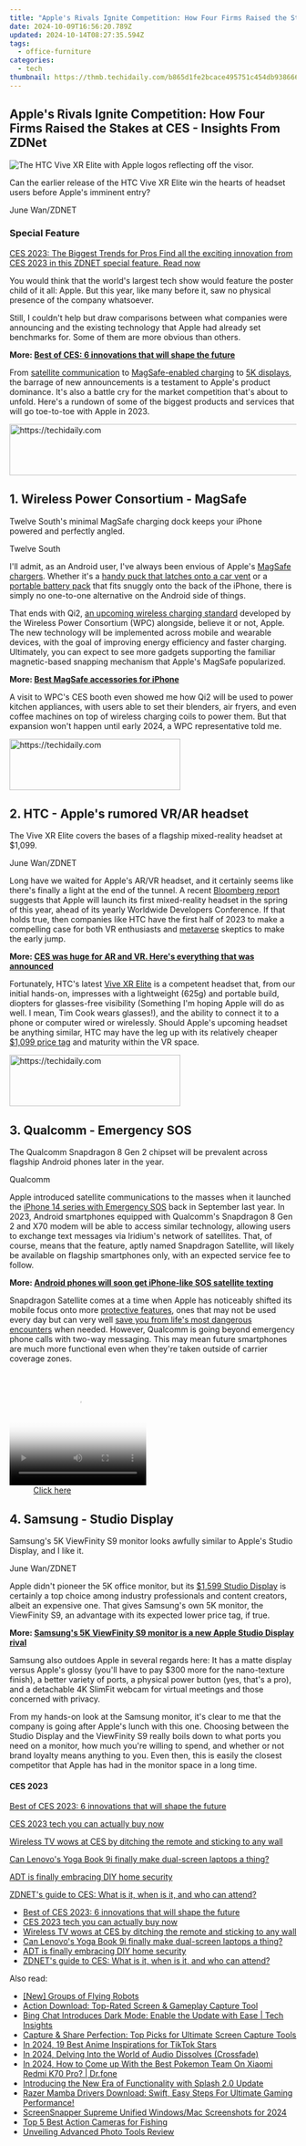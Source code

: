 ```yaml
---
title: "Apple's Rivals Ignite Competition: How Four Firms Raised the Stakes at CES - Insights From ZDNet"
date: 2024-10-09T16:56:20.789Z
updated: 2024-10-14T08:27:35.594Z
tags:
  - office-furniture
categories:
  - tech
thumbnail: https://thmb.techidaily.com/b865d1fe2bcace495751c454db93866647380420be6c31ae58cdceea73012a33.jpg
---
```


## Apple's Rivals Ignite Competition: How Four Firms Raised the Stakes at CES - Insights From ZDNet

![The HTC Vive XR Elite with Apple logos reflecting off the visor.](https://www.zdnet.com/a/img/resize/edc7a9ab866360aedd62c4d542650b7632b0024e/2023/01/09/264314f5-c3a4-454b-b5e0-7c8ba66d30b1/htc-vive-xr-elite-apple-logo.jpg?auto=webp&width=1280)

Can the earlier release of the HTC Vive XR Elite win the hearts of headset users before Apple's imminent entry?

June Wan/ZDNET

### Special Feature

[CES 2023: The Biggest Trends for Pros Find all the exciting innovation from CES 2023 in this ZDNET special feature.  Read now](https://www.zdnet.com/topic/ces-2023-the-biggest-trends-for-pros/)

You would think that the world's largest tech show would feature the poster child of it all: Apple. But this year, like many before it, saw no physical presence of the company whatsoever. 

Still, I couldn't help but draw comparisons between what companies were announcing and the existing technology that Apple had already set benchmarks for. Some of them are more obvious than others.

**More: [Best of CES: 6 innovations that will shape the future](https://www.zdnet.com/article/best-of-ces-2023-innovations-that-will-shape-the-future/)**

From [satellite communication](https://www.zdnet.com/article/android-phones-will-soon-get-iphone-like-sos-satellite-texting/) to [MagSafe-enabled charging](https://www.zdnet.com/article/iphone-magsafe-style-wireless-charging-could-soon-be-everywhere-including-your-android-phone/) to [5K displays](https://www.zdnet.com/article/samsungs-5k-viewfinity-s9-monitor-is-a-new-apple-studio-display-rival/), the barrage of new announcements is a testament to Apple's product dominance. It's also a battle cry for the market competition that's about to unfold. Here's a rundown of some of the biggest products and services that will go toe-to-toe with Apple in 2023.

<!-- affiliate ads begin -->
<a href="https://appsumo.8odi.net/c/5597632/2052059/7443" target="_top" id="2052059">
  <img src="//a.impactradius-go.com/display-ad/7443-2052059" border="0" alt="https://techidaily.com" width="728" height="90"/>
</a>
<img height="0" width="0" src="https://appsumo.8odi.net/i/5597632/2052059/7443" style="position:absolute;visibility:hidden;" border="0" />
<!-- affiliate ads end -->

## 1\. Wireless Power Consortium - MagSafe

Twelve South's minimal MagSafe charging dock keeps your iPhone powered and perfectly angled.

Twelve South

I'll admit, as an Android user, I've always been envious of Apple's [MagSafe chargers](https://apple.sjv.io/c/159047/435031/7613?&sharedId=zdnet&u=https%3A%2F%2Fwww.apple.com%2Fshop%2Fproduct%2FMHXH3AM%2FA%2Fmagsafe-charger&subId1=zd-%5F%5FCOM%5FCLICK%5FID%5F%5F-dtp). Whether it's a [handy puck that latches onto a car vent](https://buy.geni.us/Proxy.ashx?TSID=368250&GR%5FURL=https%3A%2F%2Fwww.amazon.com%2FBelkin-MagSafe-iPhone-Magnetically-Mounted%2Fdp%2FB08LQVD6ZR%3Ftag%3Dzd-buy-button-20%26ascsubtag%3D%5F%5FCOM%5FCLICK%5FID%5F%5F%7C8b92c26b-8155-499a-bdae-dbabd78074c4%7Cdtp&dtb=1) or a [portable battery pack](https://www.zdnet.com/article/this-59-anker-magsafe-charger-offers-something-apples-doesnt/) that fits snuggly onto the back of the iPhone, there is simply no one-to-one alternative on the Android side of things.

That ends with Qi2, [an upcoming wireless charging standard](https://www.zdnet.com/article/iphone-magsafe-style-wireless-charging-could-soon-be-everywhere-including-your-android-phone/) developed by the Wireless Power Consortium (WPC) alongside, believe it or not, Apple. The new technology will be implemented across mobile and wearable devices, with the goal of improving energy efficiency and faster charging. Ultimately, you can expect to see more gadgets supporting the familiar magnetic-based snapping mechanism that Apple's MagSafe popularized. 

**More: [Best MagSafe accessories for iPhone](https://www.zdnet.com/article/best-magsafe-accessory/)**

A visit to WPC's CES booth even showed me how Qi2 will be used to power kitchen appliances, with users able to set their blenders, air fryers, and even coffee machines on top of wireless charging coils to power them. But that expansion won't happen until early 2024, a WPC representative told me.

<!-- affiliate ads begin -->
<a href="https://aligracehair.sjv.io/c/5597632/1885943/19272" target="_top" id="1885943">
  <img src="//a.impactradius-go.com/display-ad/19272-1885943" border="0" alt="https://techidaily.com" width="300" height="90"/>
</a>
<img height="0" width="0" src="https://aligracehair.sjv.io/i/5597632/1885943/19272" style="position:absolute;visibility:hidden;" border="0" />
<!-- affiliate ads end -->

## 2\. HTC - Apple's rumored VR/AR headset

The Vive XR Elite covers the bases of a flagship mixed-reality headset at $1,099.

June Wan/ZDNET

Long have we waited for Apple's AR/VR headset, and it certainly seems like there's finally a light at the end of the tunnel. A recent [Bloomberg report](https://www.bloomberg.com/news/newsletters/2023-01-08/when-will-apple-launch-the-reality-pro-mixed-reality-headset-apple-2023-devices-lcnfzkc7) suggests that Apple will launch its first mixed-reality headset in the spring of this year, ahead of its yearly Worldwide Developers Conference. If that holds true, then companies like HTC have the first half of 2023 to make a compelling case for both VR enthusiasts and [metaverse](https://www.zdnet.com/article/what-is-the-metaverse-and-who-will-build-it/) skeptics to make the early jump. 

**More: [CES was huge for AR and VR. Here's everything that was announced](https://www.zdnet.com/article/ces-2023-was-huge-for-ar-and-vr-heres-everything-important-that-was-announced/)**

Fortunately, HTC's latest [Vive XR Elite](https://www.zdnet.com/article/htcs-vive-xr-elite-aims-to-be-the-new-premium-headset-for-the-masses/) is a competent headset that, from our initial hands-on, impresses with a lightweight (625g) and portable build, diopters for glasses-free visibility (Something I'm hoping Apple will do as well. I mean, Tim Cook wears glasses!), and the ability to connect it to a phone or computer wired or wirelessly. Should Apple's upcoming headset be anything similar, HTC may have the leg up with its relatively cheaper [$1,099 price tag](https://www.anrdoezrs.net/links/9041660/type/dlg/sid/zd-%5F%5FCOM%5FCLICK%5FID%5F%5F-dtp/https://www.vive.com/us/product/vive-xr-elite/overview/) and maturity within the VR space.

<!-- affiliate ads begin -->
<a href="https://aligracehair.sjv.io/c/5597632/2012415/19272" target="_top" id="2012415">
  <img src="//a.impactradius-go.com/display-ad/19272-2012415" border="0" alt="https://techidaily.com" width="300" height="90"/>
</a>
<img height="0" width="0" src="https://aligracehair.sjv.io/i/5597632/2012415/19272" style="position:absolute;visibility:hidden;" border="0" />
<!-- affiliate ads end -->

## 3\. Qualcomm - Emergency SOS

The Qualcomm Snapdragon 8 Gen 2 chipset will be prevalent across flagship Android phones later in the year.

Qualcomm

Apple introduced satellite communications to the masses when it launched the [iPhone 14 series with Emergency SOS](https://www.zdnet.com/article/how-the-apple-iphone-14-connects-to-satellites-during-emergencies/) back in September last year. In 2023, Android smartphones equipped with Qualcomm's Snapdragon 8 Gen 2 and X70 modem will be able to access similar technology, allowing users to exchange text messages via Iridium's network of satellites. That, of course, means that the feature, aptly named Snapdragon Satellite, will likely be available on flagship smartphones only, with an expected service fee to follow.

**More: [Android phones will soon get iPhone-like SOS satellite texting](https://www.zdnet.com/article/android-phones-will-soon-get-iphone-like-sos-satellite-texting/)**

Snapdragon Satellite comes at a time when Apple has noticeably shifted its mobile focus onto more [protective features](https://www.zdnet.com/article/apple-announces-a-brand-new-life-saving-feature-crash-detection/), ones that may not be used every day but can very well [save you from life's most dangerous encounters](https://www.zdnet.com/article/the-iphone-14s-satellite-texting-feature-saves-stranded-snowmobiler-in-alaska/) when needed. However, Qualcomm is going beyond emergency phone calls with two-way messaging. This may mean future smartphones are much more functional even when they're taken outside of carrier coverage zones. 

<!-- affiliate ads begin -->
<span id="1265663">
					<video width="240" height="200" style="cursor:pointer"
           poster="//a.impactradius-go.com/display-clicktoplayimage/1265663.png"
           onclick="if(!this.playClicked){this.play();this.setAttribute('controls',true);this.playClicked=true;}">
	   <source src="//a.impactradius-go.com/display-ad/4482-1265663">
	   <img src="//a.impactradius-go.com/display-clicktoplayimage/1265663.png" style="border: none; height: 100%; width: 100%; object-fit: contain">
	</video>
	<div style="width:150px;text-align:center"><a href="javascript:window.open(decodeURIComponent('https%3A%2F%2Fmartinic.evyy.net%2Fc%2F5597632%2F1265663%2F4482'), '_blank');void(0);">Click here</a></div>
</span>
<img height="0" width="0" src="https://imp.pxf.io/i/5597632/1265663/4482" style="position:absolute;visibility:hidden;" border="0" />
<!-- affiliate ads end -->

## 4\. Samsung - Studio Display

Samsung's 5K ViewFinity S9 monitor looks awfully similar to Apple's Studio Display, and I like it.

June Wan/ZDNET

Apple didn't pioneer the 5K office monitor, but its [$1,599 Studio Display](https://buy.geni.us/Proxy.ashx?TSID=368250&GR%5FURL=https%3A%2F%2Fwww.amazon.com%2FApple-Studio-Display-Standard-Tilt-Adjustable%2Fdp%2FB09V3GZD32%3Ftag%3Dzd-buy-button-20%26ascsubtag%3D%5F%5FCOM%5FCLICK%5FID%5F%5F%7C8b92c26b-8155-499a-bdae-dbabd78074c4%7Cdtp&dtb=1) is certainly a top choice among industry professionals and content creators, albeit an expensive one. That gives Samsung's own 5K monitor, the ViewFinity S9, an advantage with its expected lower price tag, if true. 

**More: [Samsung's 5K ViewFinity S9 monitor is a new Apple Studio Display rival](https://www.zdnet.com/article/samsungs-5k-viewfinity-s9-monitor-is-a-new-apple-studio-display-rival/)**

Samsung also outdoes Apple in several regards here: It has a matte display versus Apple's glossy (you'll have to pay $300 more for the nano-texture finish), a better variety of ports, a physical power button (yes, that's a pro), and a detachable 4K SlimFit webcam for virtual meetings and those concerned with privacy. 

From my hands-on look at the Samsung monitor, it's clear to me that the company is going after Apple's lunch with this one. Choosing between the Studio Display and the ViewFinity S9 really boils down to what ports you need on a monitor, how much you're willing to spend, and whether or not brand loyalty means anything to you. Even then, this is easily the closest competitor that Apple has had in the monitor space in a long time.

#### CES 2023

[Best of CES 2023: 6 innovations that will shape the future](https://www.zdnet.com/article/best-of-ces-2023-innovations-that-will-shape-the-future/ "Best of CES 2023: 6 innovations that will shape the future")

[CES 2023 tech you can actually buy now](https://www.zdnet.com/article/ces-2023-tech-you-can-buy/ "CES 2023 tech you can actually buy now")

[Wireless TV wows at CES by ditching the remote and sticking to any wall](https://www.zdnet.com/article/groundbreaking-wireless-tv-ditches-the-remote-and-sticks-to-any-wall-without-a-mount/ "Wireless TV wows at CES by ditching the remote and sticking to any wall")

[Can Lenovo's Yoga Book 9i finally make dual-screen laptops a thing?](https://www.zdnet.com/article/can-lenovos-yoga-book-9i-finally-make-dual-screen-laptops-a-thing/ "Can Lenovo's Yoga Book 9i finally make dual-screen laptops a thing?")

[ADT is finally embracing DIY home security](https://www.zdnet.com/article/adt-is-finally-embracing-diy-home-security/ "ADT is finally embracing DIY home security")

[ZDNET's guide to CES: What is it, when is it, and who can attend?](https://www.zdnet.com/article/zdnets-guide-to-ces-2024-what-is-it-and-who-can-attend/ "ZDNET's guide to CES: What is it, when is it, and who can attend?")

* [Best of CES 2023: 6 innovations that will shape the future](https://www.zdnet.com/article/best-of-ces-2023-innovations-that-will-shape-the-future/ "Best of CES 2023: 6 innovations that will shape the future")
* [CES 2023 tech you can actually buy now](https://www.zdnet.com/article/ces-2023-tech-you-can-buy/ "CES 2023 tech you can actually buy now")
* [Wireless TV wows at CES by ditching the remote and sticking to any wall](https://www.zdnet.com/article/groundbreaking-wireless-tv-ditches-the-remote-and-sticks-to-any-wall-without-a-mount/ "Wireless TV wows at CES by ditching the remote and sticking to any wall")
* [Can Lenovo's Yoga Book 9i finally make dual-screen laptops a thing?](https://www.zdnet.com/article/can-lenovos-yoga-book-9i-finally-make-dual-screen-laptops-a-thing/ "Can Lenovo's Yoga Book 9i finally make dual-screen laptops a thing?")
* [ADT is finally embracing DIY home security](https://www.zdnet.com/article/adt-is-finally-embracing-diy-home-security/ "ADT is finally embracing DIY home security")
* [ZDNET's guide to CES: What is it, when is it, and who can attend?](https://www.zdnet.com/article/zdnets-guide-to-ces-2024-what-is-it-and-who-can-attend/ "ZDNET's guide to CES: What is it, when is it, and who can attend?")

<ins class="adsbygoogle"
     style="display:block"
     data-ad-format="autorelaxed"
     data-ad-client="ca-pub-7571918770474297"
     data-ad-slot="1223367746"></ins>

<ins class="adsbygoogle"
     style="display:block"
     data-ad-client="ca-pub-7571918770474297"
     data-ad-slot="8358498916"
     data-ad-format="auto"
     data-full-width-responsive="true"></ins>

<span class="atpl-alsoreadstyle">Also read:</span>
<div><ul>
<li><a href="https://some-techniques.techidaily.com/new-groups-of-flying-robots/"><u>[New] Groups of Flying Robots</u></a></li>
<li><a href="https://win-wonderful.techidaily.com/action-download-top-rated-screen-and-gameplay-capture-tool/"><u>Action Download: Top-Rated Screen & Gameplay Capture Tool</u></a></li>
<li><a href="https://win-wonderful.techidaily.com/bing-chat-introduces-dark-mode-enable-the-update-with-ease-tech-insights/"><u>Bing Chat Introduces Dark Mode: Enable the Update with Ease | Tech Insights</u></a></li>
<li><a href="https://win-wonderful.techidaily.com/capture-and-share-perfection-top-picks-for-ultimate-screen-capture-tools/"><u>Capture & Share Perfection: Top Picks for Ultimate Screen Capture Tools</u></a></li>
<li><a href="https://tiktok-videos.techidaily.com/in-2024-19-best-anime-inspirations-for-tiktok-stars/"><u>In 2024, 19 Best Anime Inspirations for TikTok Stars</u></a></li>
<li><a href="https://article-helps.techidaily.com/in-2024-delving-into-the-world-of-audio-dissolves-crossfade/"><u>In 2024, Delving Into the World of Audio Dissolves (Crossfade)</u></a></li>
<li><a href="https://android-pokemon-go.techidaily.com/in-2024-how-to-come-up-with-the-best-pokemon-team-on-xiaomi-redmi-k70-pro-drfone-by-drfone-virtual-android/"><u>In 2024, How to Come up With the Best Pokemon Team On Xiaomi Redmi K70 Pro? | Dr.fone</u></a></li>
<li><a href="https://win-wonderful.techidaily.com/introducing-the-new-era-of-functionality-with-splash-20-update/"><u>Introducing the New Era of Functionality with Splash 2.0 Update</u></a></li>
<li><a href="https://hardware-updates.techidaily.com/razer-mamba-drivers-download-swift-easy-steps-for-ultimate-gaming-performance/"><u>Razer Mamba Drivers Download: Swift, Easy Steps For Ultimate Gaming Performance!</u></a></li>
<li><a href="https://desktop-recording.techidaily.com/screensnapper-supreme-unified-windowsmac-screenshots-for-2024/"><u>ScreenSnapper Supreme Unified Windows/Mac Screenshots for 2024</u></a></li>
<li><a href="https://fox-info.techidaily.com/top-5-best-action-cameras-for-fishing/"><u>Top 5 Best Action Cameras for Fishing</u></a></li>
<li><a href="https://extra-resources.techidaily.com/unveiling-advanced-photo-tools-review/"><u>Unveiling Advanced Photo Tools Review</u></a></li>
</ul></div>

